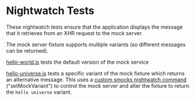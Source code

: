 Nightwatch Tests
================

These nightwatch tests ensure that the application displays the message that it retrieves from an XHR request to the mock server.

The mock server fixture supports multiple variants (so different messages can be returned).

[hello-world.js](./hello-world.js) tests the default version of the mock service

[hello-universe.js](./hello-universe.js) tests a specific variant of the mock fixture which returns an alternative message.  This uses a [custom smocks nightwatch command](https://github.com/jhudson8/smocks-magellan-nightwatch#smocks-nightwatch-commands) ("setMockVariant") to control the mock server and alter the fixture to return the `hello universe` variant.